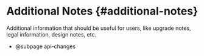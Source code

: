 Additional Notes {#additional-notes}
================

Additional information that should be useful for users, like upgrade notes, legal information, design notes, etc.

- @subpage api-changes
